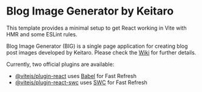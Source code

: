 # Blog Image Generator by Keitaro

This template provides a minimal setup to get React working in Vite with HMR and some ESLint rules.

Blog Image Generator (BIG) is a single page application for creating blog post images developed by Keitaro. Please check the [Wiki](https://github.com/keitaroinc/blog-image-generator/wiki) for further details.

Currently, two official plugins are available:

- [@vitejs/plugin-react](https://github.com/vitejs/vite-plugin-react/blob/main/packages/plugin-react/README.md) uses [Babel](https://babeljs.io/) for Fast Refresh
- [@vitejs/plugin-react-swc](https://github.com/vitejs/vite-plugin-react-swc) uses [SWC](https://swc.rs/) for Fast Refresh
